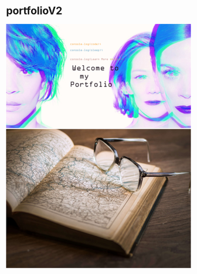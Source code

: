 # portfolioV2
![887371](https://github.com/totoro65/portfolioV2/blob/main/887371.jpg?raw=true)
![bookxil](https://github.com/totoro65/portfolioV2/blob/main/bookxil.jfif?raw=true)

